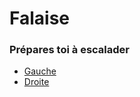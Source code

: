 # Falaise

### Prépares toi à escalader

- [Gauche](https://github.com/Yacine-Oussadi/TP_Techmed_Groupe_1_Labyrinth/blob/785d7bb10db257ff901e76d6eeaea203c4c92fe6/gorgesduverdon.md)
- [Droite](https://github.com/Yacine-Oussadi/TP_Techmed_Groupe_1_Labyrinth/blob/29dedd743a9d3b5abc6a61bfffa91608198b47ba/Game_Over.md)